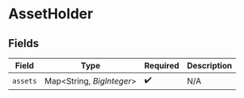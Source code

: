 # AssetHolder


## Fields

| Field                      | Type                       | Required                   | Description                |
| -------------------------- | -------------------------- | -------------------------- | -------------------------- |
| `assets`                   | Map\<String, *BigInteger*> | :heavy_check_mark:         | N/A                        |